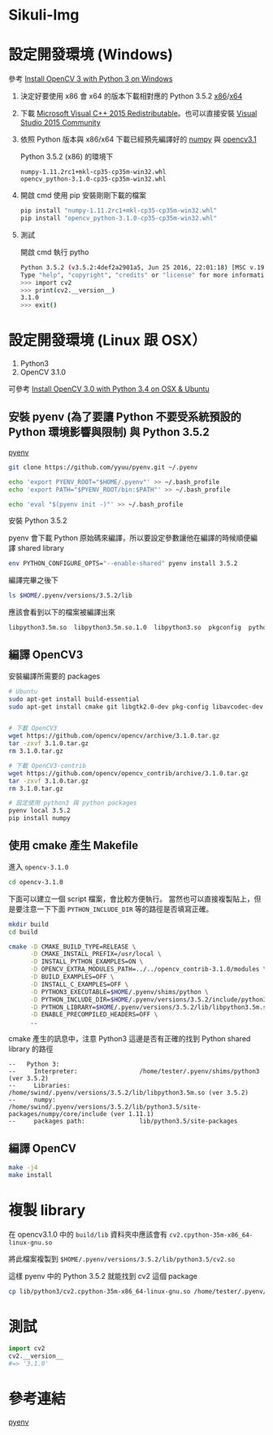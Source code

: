 # Sikuli-Img

# 設定開發環境 (Windows)

參考 [Install OpenCV 3 with Python 3 on Windows](https://solarianprogrammer.com/2016/09/17/install-opencv-3-with-python-3-on-windows/)

1. 決定好要使用 x86 會 x64 的版本下載相對應的 Python 3.5.2 [x86](https://www.python.org/ftp/python/3.5.2/python-3.5.2.exe)/[x64](https://www.python.org/ftp/python/3.5.2/python-3.5.2-amd64.exe)

2. 下載 [Microsoft Visual C++ 2015 Redistributable](https://www.microsoft.com/zh-TW/download/details.aspx?id=48145)。也可以直接安裝 [Visual Studio 2015 Community](https://www.visualstudio.com/zh-hans/downloads/)

3. 依照 Python 版本與 x86/x64 下載已經預先編譯好的 [numpy](http://www.lfd.uci.edu/~gohlke/pythonlibs/#numpy) 與 [opencv3.1](http://www.lfd.uci.edu/~gohlke/pythonlibs/#opencv)

      Python 3.5.2 (x86) 的環境下
      ```
      numpy-1.11.2rc1+mkl-cp35-cp35m-win32.whl
      opencv_python-3.1.0-cp35-cp35m-win32.whl
      ```
      
4. 開啟 cmd 使用 pip 安裝剛剛下載的檔案

      ```bash
      pip install "numpy-1.11.2rc1+mkl-cp35-cp35m-win32.whl"
      pip install "opencv_python-3.1.0-cp35-cp35m-win32.whl"
      ```

5. 測試

      開啟 cmd 執行 pytho

      ```bash
      Python 3.5.2 (v3.5.2:4def2a2901a5, Jun 25 2016, 22:01:18) [MSC v.1900 32 bit (Intel)] on win32
      Type "help", "copyright", "credits" or "license" for more information.
      >>> import cv2
      >>> print(cv2.__version__)
      3.1.0
      >>> exit()
      ```

# 設定開發環境 (Linux 跟 OSX）

1. Python3
2. OpenCV 3.1.0

可參考 [Install OpenCV 3.0 with Python 3.4 on OSX & Ubuntu](https://github.com/rainyear/lolita/issues/18)

## 安裝 pyenv (為了要讓 Python 不要受系統預設的 Python 環境影響與限制) 與 Python 3.5.2

[pyenv](https://github.com/yyuu/pyenv)

```bash
git clone https://github.com/yyuu/pyenv.git ~/.pyenv

echo 'export PYENV_ROOT="$HOME/.pyenv"' >> ~/.bash_profile
echo 'export PATH="$PYENV_ROOT/bin:$PATH"' >> ~/.bash_profile

echo 'eval "$(pyenv init -)"' >> ~/.bash_profile
```

安裝 Python 3.5.2

pyenv 會下載 Python 原始碼來編譯，所以要設定參數讓他在編譯的時候順便編譯 shared library

```bash
env PYTHON_CONFIGURE_OPTS="--enable-shared" pyenv install 3.5.2
```

編譯完畢之後下

```bash
ls $HOME/.pyenv/versions/3.5.2/lib
```

應該會看到以下的檔案被編譯出來

```bash
libpython3.5m.so  libpython3.5m.so.1.0  libpython3.so  pkgconfig  python3.5
```

## 編譯 OpenCV3

安裝編譯所需要的 packages

```bash
# Ubuntu
sudo apt-get install build-essential
sudo apt-get install cmake git libgtk2.0-dev pkg-config libavcodec-dev libavformat-dev libswscale-dev
```

```bash

# 下載 OpenCV3
wget https://github.com/opencv/opencv/archive/3.1.0.tar.gz
tar -zxvf 3.1.0.tar.gz
rm 3.1.0.tar.gz

# 下載 OpenCV3-contrib
wget https://github.com/opencv/opencv_contrib/archive/3.1.0.tar.gz
tar -zxvf 3.1.0.tar.gz
rm 3.1.0.tar.gz

# 設定使用 python3 與 python packages
pyenv local 3.5.2
pip install numpy
```

## 使用 cmake 產生 Makefile

進入 `opencv-3.1.0` 

```bash
cd opencv-3.1.0
```

下面可以建立一個 script 檔案，會比較方便執行。
當然也可以直接複製貼上，但是要注意一下下面 `PYTHON_INCLUDE_DIR` 等的路徑是否填寫正確。

```bash
mkdir build
cd build

cmake -D CMAKE_BUILD_TYPE=RELEASE \
      -D CMAKE_INSTALL_PREFIX=/usr/local \
      -D INSTALL_PYTHON_EXAMPLES=ON \
      -D OPENCV_EXTRA_MODULES_PATH=../../opencv_contrib-3.1.0/modules \
      -D BUILD_EXAMPLES=OFF \
      -D INSTALL_C_EXAMPLES=OFF \
      -D PYTHON3_EXECUTABLE=$HOME/.pyenv/shims/python \
      -D PYTHON_INCLUDE_DIR=$HOME/.pyenv/versions/3.5.2/include/python3.5m \
      -D PYTHON_LIBRARY=$HOME/.pyenv/versions/3.5.2/lib/libpython3.5m.so \
      -D ENABLE_PRECOMPILED_HEADERS=OFF \
      ..
```

cmake 產生的訊息中，注意 Python3 這邊是否有正確的找到 Python shared library 的路徑

```
--   Python 3:
--     Interpreter:                 /home/tester/.pyenv/shims/python3 (ver 3.5.2)
--     Libraries:                   /home/swind/.pyenv/versions/3.5.2/lib/libpython3.5m.so (ver 3.5.2)
--     numpy:                       /home/swind/.pyenv/versions/3.5.2/lib/python3.5/site-packages/numpy/core/include (ver 1.11.1)
--     packages path:               lib/python3.5/site-packages
```

## 編譯 OpenCV

```bash
make -j4
make install
```

# 複製 library

在 opencv3.1.0 中的 `build/lib` 資料夾中應該會有 `cv2.cpython-35m-x86_64-linux-gnu.so`

將此檔案複製到 `$HOME/.pyenv/versions/3.5.2/lib/python3.5/cv2.so`

這樣 pyenv 中的 Python 3.5.2 就能找到 cv2 這個 package

```bash
cp lib/python3/cv2.cpython-35m-x86_64-linux-gnu.so /home/tester/.pyenv/versions/3.5.2/lib/python3.5/cv2.so
```

# 測試

```python
import cv2
cv2.__version__
#=> '3.1.0'
```

# 參考連結

[pyenv](https://github.com/yyuu/pyenv)

